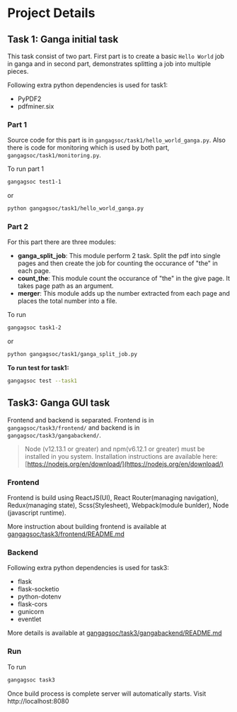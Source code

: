 # Project Details

## Task 1: Ganga initial task

This task consist of two part. First part is to create a basic `Hello World` job in ganga and in second part, demonstrates splitting a job into multiple pieces.

Following extra python dependencies is used for task1:
* PyPDF2
* pdfminer.six


### Part 1
Source code for this part is in `gangagsoc/task1/hello_world_ganga.py`.
Also there is code for monitoring which is used by both part, `gangagsoc/task1/monitoring.py`.

To run part 1

```bash
gangagsoc test1-1
```
or

```bash
python gangagsoc/task1/hello_world_ganga.py
```

### Part 2
For this part there are three modules:
* **ganga_split_job**: This module perform 2 task. Split the pdf into single pages and then create the job for counting the occurance of "the" in each page.
* **count_the**: This module count the occurance of "the" in the give page. It takes page path as an argument.
* **merger**: This module adds up the number extracted from each page and places the total number into a file.

To run

```bash
gangagsoc task1-2
```
or

```bash
python gangagsoc/task1/ganga_split_job.py
```

**To run test for task1:**

```bash
gangagsoc test --task1
```

## Task3: Ganga GUI task
Frontend and backend is separated. Frontend is in `gangagsoc/task3/frontend/` and backend is in `gangagsoc/task3/gangabackend/`.

> Node (v12.13.1 or greater) and npm(v6.12.1 or greater) must be installed in you system. Installation instructions are available here: [https://nodejs.org/en/download/](https://nodejs.org/en/download/)

### Frontend
Frontend is build using ReactJS(UI), React Router(managing navigation), Redux(managing state), Scss(Stylesheet), Webpack(module bunlder), Node (javascript runtime).

More instruction about building frontend is available at [gangagsoc/task3/frontend/README.md](https://github.com/ankitskvmdam/GangaGSoC2020/blob/master/gangagsoc/task3/frontend/README.md)

### Backend

Following extra python dependencies is used for task3:
* flask
* flask-socketio
* python-dotenv
* flask-cors
* gunicorn
* eventlet

More details is available at [gangagsoc/task3/gangabackend/README.md](https://github.com/ankitskvmdam/GangaGSoC2020/blob/master/gangagsoc/task3/gangabackend/README.md)

### Run
To run

```bash
gangagsoc task3
```
Once build process is complete server will automatically starts. Visit http://localhost:8080 